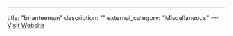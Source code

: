 ---
title: "brianteeman"
description: ""
external_category: "Miscellaneous"
---[Visit Website](https://github.com/brianteeman)

